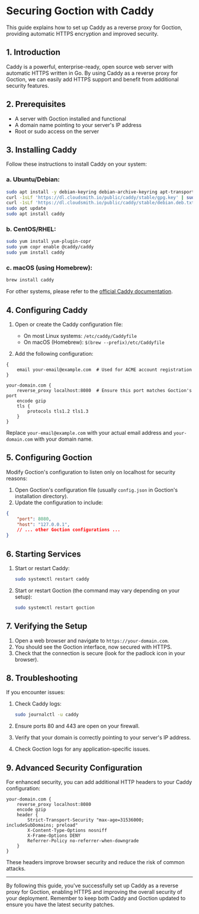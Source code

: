 # Securing Goction with Caddy

This guide explains how to set up Caddy as a reverse proxy for Goction, providing automatic HTTPS encryption and improved security.

## 1. Introduction

Caddy is a powerful, enterprise-ready, open source web server with automatic HTTPS written in Go. By using Caddy as a reverse proxy for Goction, we can easily add HTTPS support and benefit from additional security features.

## 2. Prerequisites

- A server with Goction installed and functional
- A domain name pointing to your server's IP address
- Root or sudo access on the server

## 3. Installing Caddy

Follow these instructions to install Caddy on your system:

### a. Ubuntu/Debian:
```bash
sudo apt install -y debian-keyring debian-archive-keyring apt-transport-https
curl -1sLf 'https://dl.cloudsmith.io/public/caddy/stable/gpg.key' | sudo gpg --dearmor -o /usr/share/keyrings/caddy-stable-archive-keyring.gpg
curl -1sLf 'https://dl.cloudsmith.io/public/caddy/stable/debian.deb.txt' | sudo tee /etc/apt/sources.list.d/caddy-stable.list
sudo apt update
sudo apt install caddy
```

### b. CentOS/RHEL:
```bash
sudo yum install yum-plugin-copr
sudo yum copr enable @caddy/caddy
sudo yum install caddy
```

### c. macOS (using Homebrew):
```bash
brew install caddy
```

For other systems, please refer to the [official Caddy documentation](https://caddyserver.com/docs/install).

## 4. Configuring Caddy

1. Open or create the Caddy configuration file:
   - On most Linux systems: `/etc/caddy/Caddyfile`
   - On macOS (Homebrew): `$(brew --prefix)/etc/Caddyfile`

2. Add the following configuration:

```caddyfile
{
    email your-email@example.com  # Used for ACME account registration
}

your-domain.com {
    reverse_proxy localhost:8080  # Ensure this port matches Goction's port
    encode gzip
    tls {
        protocols tls1.2 tls1.3
    }
}
```

Replace `your-email@example.com` with your actual email address and `your-domain.com` with your domain name.

## 5. Configuring Goction

Modify Goction's configuration to listen only on localhost for security reasons:

1. Open Goction's configuration file (usually `config.json` in Goction's installation directory).
2. Update the configuration to include:

```json
{
    "port": 8080,
    "host": "127.0.0.1",
    // ... other Goction configurations ...
}
```

## 6. Starting Services

1. Start or restart Caddy:
   ```bash
   sudo systemctl restart caddy
   ```

2. Start or restart Goction (the command may vary depending on your setup):
   ```bash
   sudo systemctl restart goction
   ```

## 7. Verifying the Setup

1. Open a web browser and navigate to `https://your-domain.com`.
2. You should see the Goction interface, now secured with HTTPS.
3. Check that the connection is secure (look for the padlock icon in your browser).

## 8. Troubleshooting

If you encounter issues:

1. Check Caddy logs:
   ```bash
   sudo journalctl -u caddy
   ```

2. Ensure ports 80 and 443 are open on your firewall.

3. Verify that your domain is correctly pointing to your server's IP address.

4. Check Goction logs for any application-specific issues.

## 9. Advanced Security Configuration

For enhanced security, you can add additional HTTP headers to your Caddy configuration:

```caddyfile
your-domain.com {
    reverse_proxy localhost:8080
    encode gzip
    header {
        Strict-Transport-Security "max-age=31536000; includeSubDomains; preload"
        X-Content-Type-Options nosniff
        X-Frame-Options DENY
        Referrer-Policy no-referrer-when-downgrade
    }
}
```

These headers improve browser security and reduce the risk of common attacks.

---

By following this guide, you've successfully set up Caddy as a reverse proxy for Goction, enabling HTTPS and improving the overall security of your deployment. Remember to keep both Caddy and Goction updated to ensure you have the latest security patches.